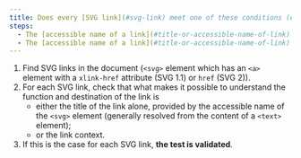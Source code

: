 ```yaml
---
title: Does every [SVG link](#svg-link) meet one of these conditions (excluding special cases)?
steps:
  - The [accessible name of a link](#title-or-accessible-name-of-link) alone makes it possible to understand its function and destination.
  - The [accessible name of a link](#title-or-accessible-name-of-link) added to the [link context](#link-context) enables us to understand its function and destination.
---
```


1. Find SVG links in the document (`<svg>` element which has an `<a>` element with a `xlink-href` attribute (SVG 1.1) or `href` (SVG 2)).
2. For each SVG link, check that what makes it possible to understand the function and destination of the link is
   - either the title of the link alone, provided by the accessible name of the `<svg>` element (generally resolved from the content of a `<text>` element);
   - or the link context.
3. If this is the case for each SVG link, **the test is validated**.
